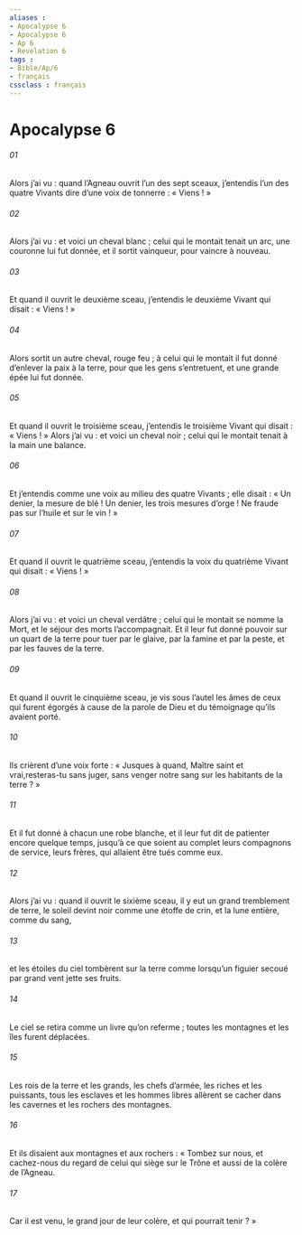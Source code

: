 ```yaml
---
aliases : 
- Apocalypse 6
- Apocalypse 6
- Ap 6
- Revelation 6
tags : 
- Bible/Ap/6
- français
cssclass : français
---
```


# Apocalypse 6

###### 01
Alors j’ai vu : quand l’Agneau ouvrit l’un des sept sceaux, j’entendis l’un des quatre Vivants dire d’une voix de tonnerre : « Viens ! »
###### 02
Alors j’ai vu : et voici un cheval blanc ; celui qui le montait tenait un arc, une couronne lui fut donnée, et il sortit vainqueur, pour vaincre à nouveau.
###### 03
Et quand il ouvrit le deuxième sceau, j’entendis le deuxième Vivant qui disait : « Viens ! »
###### 04
Alors sortit un autre cheval, rouge feu ; à celui qui le montait il fut donné d’enlever la paix à la terre, pour que les gens s’entretuent, et une grande épée lui fut donnée.
###### 05
Et quand il ouvrit le troisième sceau, j’entendis le troisième Vivant qui disait : « Viens ! » Alors j’ai vu : et voici un cheval noir ; celui qui le montait tenait à la main une balance.
###### 06
Et j’entendis comme une voix au milieu des quatre Vivants ; elle disait : « Un denier, la mesure de blé ! Un denier, les trois mesures d’orge ! Ne fraude pas sur l’huile et sur le vin ! »
###### 07
Et quand il ouvrit le quatrième sceau, j’entendis la voix du quatrième Vivant qui disait : « Viens ! »
###### 08
Alors j’ai vu : et voici un cheval verdâtre ; celui qui le montait se nomme la Mort, et le séjour des morts l’accompagnait. Et il leur fut donné pouvoir sur un quart de la terre pour tuer par le glaive, par la famine et par la peste, et par les fauves de la terre.
###### 09
Et quand il ouvrit le cinquième sceau, je vis sous l’autel les âmes de ceux qui furent égorgés à cause de la parole de Dieu et du témoignage qu’ils avaient porté.
###### 10
Ils crièrent d’une voix forte : « Jusques à quand, Maître saint et vrai,resteras-tu sans juger, sans venger notre sang sur les habitants de la terre ? »
###### 11
Et il fut donné à chacun une robe blanche, et il leur fut dit de patienter encore quelque temps, jusqu’à ce que soient au complet leurs compagnons de service, leurs frères, qui allaient être tués comme eux.
###### 12
Alors j’ai vu : quand il ouvrit le sixième sceau, il y eut un grand tremblement de terre, le soleil devint noir comme une étoffe de crin, et la lune entière, comme du sang,
###### 13
et les étoiles du ciel tombèrent sur la terre comme lorsqu’un figuier secoué par grand vent jette ses fruits.
###### 14
Le ciel se retira comme un livre qu’on referme ; toutes les montagnes et les îles furent déplacées.
###### 15
Les rois de la terre et les grands, les chefs d’armée, les riches et les puissants, tous les esclaves et les hommes libres allèrent se cacher dans les cavernes et les rochers des montagnes.
###### 16
Et ils disaient aux montagnes et aux rochers : « Tombez sur nous, et cachez-nous du regard de celui qui siège sur le Trône et aussi de la colère de l’Agneau.
###### 17
Car il est venu, le grand jour de leur colère, et qui pourrait tenir ? »
